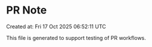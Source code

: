 # PR Note

Created at: Fri 17 Oct 2025 06:52:11 UTC

This file is generated to support testing of PR workflows.
